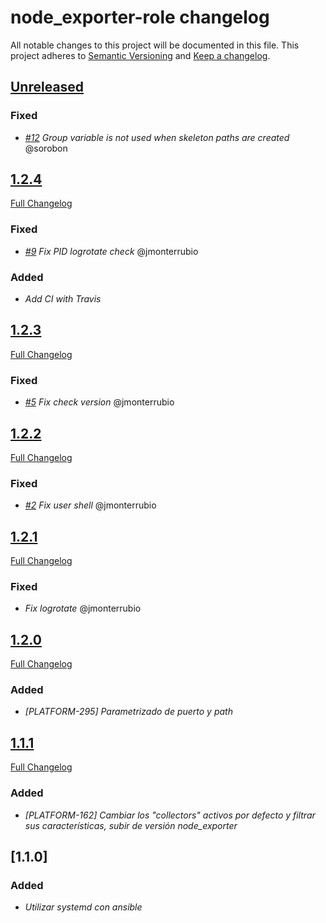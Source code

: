 # node_exporter-role changelog

All notable changes to this project will be documented in this file.
This project adheres to [Semantic Versioning](http://semver.org/) and [Keep a changelog](https://github.com/olivierlacan/keep-a-changelog).


## [Unreleased](https://github.com/idealista/prometheus_node_exporter-role/tree/develop)
### Fixed
- *[#12](https://github.com/idealista/prometheus_node_exporter-role/issues/12) Group variable is not used when skeleton paths are created* @sorobon

## [1.2.4](https://github.com/idealista/prometheus_node_exporter-role/tree/1.2.4)
[Full Changelog](https://github.com/idealista/prometheus_node_exporter-role/compare/1.2.3...1.2.4)
### Fixed
- *[#9](https://github.com/idealista/prometheus_node_exporter-role/issues/9) Fix PID logrotate check* @jmonterrubio

### Added
- *Add CI with Travis*

## [1.2.3](https://github.com/idealista/prometheus_node_exporter-role/tree/1.2.3)
[Full Changelog](https://github.com/idealista/prometheus_node_exporter-role/compare/1.2.2...1.2.3)
### Fixed
- *[#5](https://github.com/idealista/prometheus_node_exporter-role/issues/5) Fix check version* @jmonterrubio

## [1.2.2](https://github.com/idealista/prometheus_node_exporter-role/tree/1.2.2)
[Full Changelog](https://github.com/idealista/prometheus_node_exporter-role/compare/1.2.1...1.2.2)
### Fixed
- *[#2](https://github.com/idealista/prometheus_node_exporter-role/issues/2) Fix user shell* @jmonterrubio

## [1.2.1](https://github.com/idealista/prometheus_node_exporter-role/tree/1.2.1)
[Full Changelog](https://github.com/idealista/prometheus_node_exporter-role/compare/1.2.0...1.2.1)
### Fixed
- *Fix logrotate* @jmonterrubio

## [1.2.0](https://github.com/idealista/prometheus_node_exporter-role/tree/1.2.0)
[Full Changelog](https://github.com/idealista/prometheus_node_exporter-role/compare/1.1.1...1.2.0)
### Added
- *[PLATFORM-295] Parametrizado de puerto y path*

## [1.1.1](https://github.com/idealista/prometheus_node_exporter-role/tree/1.1.1)
[Full Changelog](https://github.com/idealista/prometheus_node_exporter-role/compare/1.1.0...1.1.1)
### Added
- *[PLATFORM-162] Cambiar los "collectors" activos por defecto y filtrar sus características, subir de versión node_exporter*

## [1.1.0]
### Added
- *Utilizar systemd con ansible*
